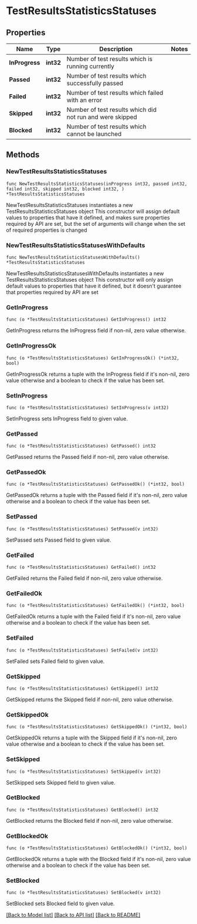 # TestResultsStatisticsStatuses

## Properties

Name | Type | Description | Notes
------------ | ------------- | ------------- | -------------
**InProgress** | **int32** | Number of test results which is running currently | 
**Passed** | **int32** | Number of test results which successfully passed | 
**Failed** | **int32** | Number of test results which failed with an error | 
**Skipped** | **int32** | Number of test results which did not run and were skipped | 
**Blocked** | **int32** | Number of test results which cannot be launched | 

## Methods

### NewTestResultsStatisticsStatuses

`func NewTestResultsStatisticsStatuses(inProgress int32, passed int32, failed int32, skipped int32, blocked int32, ) *TestResultsStatisticsStatuses`

NewTestResultsStatisticsStatuses instantiates a new TestResultsStatisticsStatuses object
This constructor will assign default values to properties that have it defined,
and makes sure properties required by API are set, but the set of arguments
will change when the set of required properties is changed

### NewTestResultsStatisticsStatusesWithDefaults

`func NewTestResultsStatisticsStatusesWithDefaults() *TestResultsStatisticsStatuses`

NewTestResultsStatisticsStatusesWithDefaults instantiates a new TestResultsStatisticsStatuses object
This constructor will only assign default values to properties that have it defined,
but it doesn't guarantee that properties required by API are set

### GetInProgress

`func (o *TestResultsStatisticsStatuses) GetInProgress() int32`

GetInProgress returns the InProgress field if non-nil, zero value otherwise.

### GetInProgressOk

`func (o *TestResultsStatisticsStatuses) GetInProgressOk() (*int32, bool)`

GetInProgressOk returns a tuple with the InProgress field if it's non-nil, zero value otherwise
and a boolean to check if the value has been set.

### SetInProgress

`func (o *TestResultsStatisticsStatuses) SetInProgress(v int32)`

SetInProgress sets InProgress field to given value.


### GetPassed

`func (o *TestResultsStatisticsStatuses) GetPassed() int32`

GetPassed returns the Passed field if non-nil, zero value otherwise.

### GetPassedOk

`func (o *TestResultsStatisticsStatuses) GetPassedOk() (*int32, bool)`

GetPassedOk returns a tuple with the Passed field if it's non-nil, zero value otherwise
and a boolean to check if the value has been set.

### SetPassed

`func (o *TestResultsStatisticsStatuses) SetPassed(v int32)`

SetPassed sets Passed field to given value.


### GetFailed

`func (o *TestResultsStatisticsStatuses) GetFailed() int32`

GetFailed returns the Failed field if non-nil, zero value otherwise.

### GetFailedOk

`func (o *TestResultsStatisticsStatuses) GetFailedOk() (*int32, bool)`

GetFailedOk returns a tuple with the Failed field if it's non-nil, zero value otherwise
and a boolean to check if the value has been set.

### SetFailed

`func (o *TestResultsStatisticsStatuses) SetFailed(v int32)`

SetFailed sets Failed field to given value.


### GetSkipped

`func (o *TestResultsStatisticsStatuses) GetSkipped() int32`

GetSkipped returns the Skipped field if non-nil, zero value otherwise.

### GetSkippedOk

`func (o *TestResultsStatisticsStatuses) GetSkippedOk() (*int32, bool)`

GetSkippedOk returns a tuple with the Skipped field if it's non-nil, zero value otherwise
and a boolean to check if the value has been set.

### SetSkipped

`func (o *TestResultsStatisticsStatuses) SetSkipped(v int32)`

SetSkipped sets Skipped field to given value.


### GetBlocked

`func (o *TestResultsStatisticsStatuses) GetBlocked() int32`

GetBlocked returns the Blocked field if non-nil, zero value otherwise.

### GetBlockedOk

`func (o *TestResultsStatisticsStatuses) GetBlockedOk() (*int32, bool)`

GetBlockedOk returns a tuple with the Blocked field if it's non-nil, zero value otherwise
and a boolean to check if the value has been set.

### SetBlocked

`func (o *TestResultsStatisticsStatuses) SetBlocked(v int32)`

SetBlocked sets Blocked field to given value.



[[Back to Model list]](../README.md#documentation-for-models) [[Back to API list]](../README.md#documentation-for-api-endpoints) [[Back to README]](../README.md)


